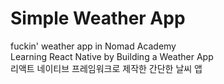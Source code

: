 # Simple Weather App
fuckin' weather app in Nomad Academy  
Learning React Native by Building a Weather App  
리액트 네이티브 프레임워크로 제작한 간단한 날씨 앱  
